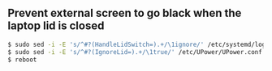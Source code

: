 ## Prevent external screen to go black when the laptop lid is closed
```sh
$ sudo sed -i -E 's/^#?(HandleLidSwitch=).+/\1ignore/' /etc/systemd/logind.conf
$ sudo sed -i -E 's/^#?(IgnoreLid=).+/\1true/' /etc/UPower/UPower.conf
$ reboot
```

